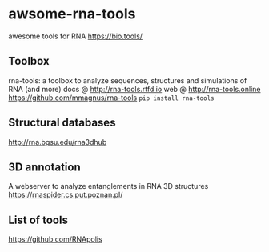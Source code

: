 # awsome-rna-tools
awesome tools for RNA
https://bio.tools/

## Toolbox

rna-tools: a toolbox to analyze sequences, structures and simulations of RNA (and more) docs @ http://rna-tools.rtfd.io web @ http://rna-tools.online https://github.com/mmagnus/rna-tools `pip install rna-tools`

## Structural databases

http://rna.bgsu.edu/rna3dhub

## 3D annotation

A webserver to analyze entanglements in RNA 3D structures https://rnaspider.cs.put.poznan.pl/

## List of tools

https://github.com/RNApolis
